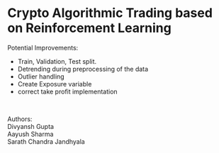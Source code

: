 # Crypto Algorithmic Trading based on Reinforcement Learning
Potential Improvements:
 - Train, Validation, Test split.
 - Detrending during preprocessing of the data
 - Outlier handling
 - Create Exposure variable
 - correct take profit implementation
<br>

Authors:
<br>
Divyansh Gupta
<br>
Aayush Sharma
<br>
Sarath Chandra Jandhyala